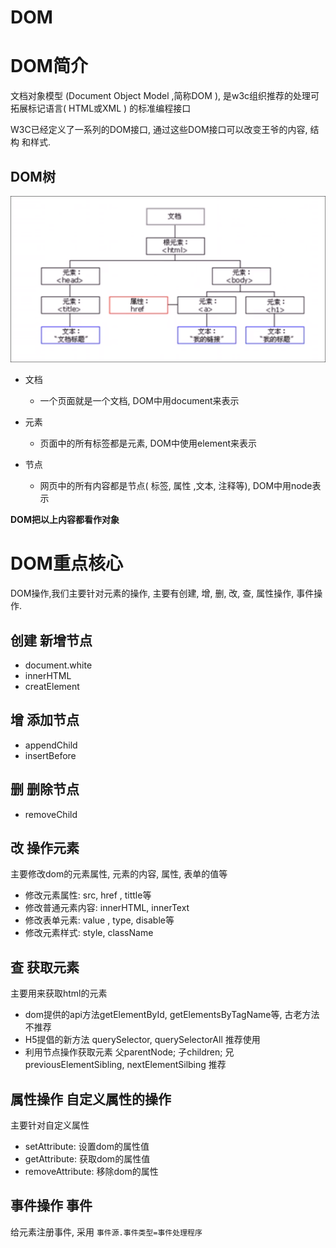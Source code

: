 # DOM

# DOM简介

文档对象模型 (Document Object Model ,简称DOM ), 是w3c组织推荐的处理可拓展标记语言( HTML或XML ) 的标准编程接口

W3C已经定义了一系列的DOM接口, 通过这些DOM接口可以改变王爷的内容, 结构 和样式.

## DOM树

![Snipaste_2022-07-17_21-24-31.png](assets/Snipaste_2022-07-17_21-24-31-20220717212434-v976rpa.png)

* 文档

  * 一个页面就是一个文档, DOM中用document来表示
* 元素

  * 页面中的所有标签都是元素, DOM中使用element来表示
* 节点

  * 网页中的所有内容都是节点( 标签, 属性 ,文本, 注释等), DOM中用node表示

**DOM把以上内容都看作对象**

# DOM重点核心

DOM操作,我们主要针对元素的操作, 主要有创建, 增, 删, 改, 查, 属性操作, 事件操作.

## 创建 新增节点

* document.white
* innerHTML
* creatElement

## 增 添加节点

* appendChild
* insertBefore

## 删 删除节点

* removeChild

## 改 操作元素

主要修改dom的元素属性, 元素的内容, 属性, 表单的值等

* 修改元素属性: src, href , tittle等
* 修改普通元素内容: innerHTML, innerText
* 修改表单元素: value , type, disable等
* 修改元素样式: style, className

## 查 获取元素

主要用来获取html的元素

* dom提供的api方法getElementById, getElementsByTagName等, 古老方法不推荐
* H5提倡的新方法 querySelector, querySelectorAll 推荐使用
* 利用节点操作获取元素 父parentNode; 子children; 兄previousElementSibling, nextElementSilbing 推荐

## 属性操作 自定义属性的操作

主要针对自定义属性

* setAttribute: 设置dom的属性值
* getAttribute: 获取dom的属性值
* removeAttribute: 移除dom的属性

## 事件操作 事件

给元素注册事件, 采用 `事件源.事件类型=事件处理程序`
